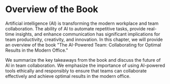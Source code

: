 Overview of the Book
=============================================

Artificial intelligence (AI) is transforming the modern workplace and team collaboration. The ability of AI to automate repetitive tasks, provide real-time insights, and enhance communication has significant implications for team productivity, creativity, and innovation. In this chapter, we will provide an overview of the book "The AI-Powered Team: Collaborating for Optimal Results in the Modern Office."

We summarize the key takeaways from the book and discuss the future of AI in team collaboration. We emphasize the importance of using AI-powered tools ethically and responsibly to ensure that teams can collaborate effectively and achieve optimal results in the modern office.
